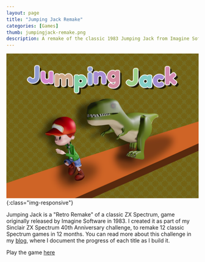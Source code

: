 ```yaml
---
layout: page
title: "Jumping Jack Remake"
categories: [Games]
thumb: jumpingjack-remake.png
description: A remake of the classic 1983 Jumping Jack from Imagine Software.
---
```


![Jumping Jack Remake](/images/blog/jumpingjack-remake.png){:class="img-responsive"}

Jumping Jack is a "Retro Remake" of a classic ZX Spectrum, game originally
released by Imagine Software in 1983. I created it as part of my Sinclair ZX
Spectrum 40th Anniversary challenge, to remake 12 classic Spectrum games in 12
months. You can read more about this challenge in my [blog](/blog), where I
document the progress of each title as I build it.

Play the game [here](https://indigobeetle.itch.io/jumpingjack)



